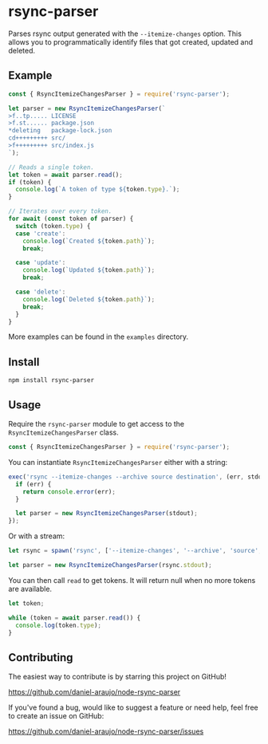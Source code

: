 # rsync-parser

Parses rsync output generated with the `--itemize-changes` option. This allows
you to programmatically identify files that got created, updated and deleted.


## Example

```js
const { RsyncItemizeChangesParser } = require('rsync-parser');

let parser = new RsyncItemizeChangesParser(`
>f..tp..... LICENSE
>f.st...... package.json
*deleting   package-lock.json
cd+++++++++ src/
>f+++++++++ src/index.js
`);

// Reads a single token.
let token = await parser.read();
if (token) {
  console.log(`A token of type ${token.type}.`);
}

// Iterates over every token.
for await (const token of parser) {
  switch (token.type) {
  case 'create':
    console.log(`Created ${token.path}`);
    break;

  case 'update':
    console.log(`Updated ${token.path}`);
    break;

  case 'delete':
    console.log(`Deleted ${token.path}`);
    break;
  }
}
```

More examples can be found in the `examples` directory.


## Install

```
npm install rsync-parser
```


## Usage

Require the `rsync-parser` module to get access to the
`RsyncItemizeChangesParser` class.

```js
const { RsyncItemizeChangesParser } = require('rsync-parser');
```

You can instantiate `RsyncItemizeChangesParser` either with a string:

```js
exec('rsync --itemize-changes --archive source destination', (err, stdout, stderr) => {
  if (err) {
    return console.error(err);
  }

  let parser = new RsyncItemizeChangesParser(stdout);
});
```

Or with a stream:

```js
let rsync = spawn('rsync', ['--itemize-changes', '--archive', 'source', 'destination']);

let parser = new RsyncItemizeChangesParser(rsync.stdout);
```

You can then call `read` to get tokens. It will return null when no more tokens
are available.

```js
let token;

while (token = await parser.read()) { 
  console.log(token.type);
}
```


## Contributing

The easiest way to contribute is by starring this project on GitHub!

https://github.com/daniel-araujo/node-rsync-parser

If you've found a bug, would like to suggest a feature or need help, feel free to create an issue on GitHub:

https://github.com/daniel-araujo/node-rsync-parser/issues